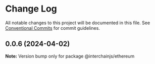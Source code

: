 # Change Log

All notable changes to this project will be documented in this file.
See [Conventional Commits](https://conventionalcommits.org) for commit guidelines.

## 0.0.6 (2024-04-02)

**Note:** Version bump only for package @interchainjs/ethereum

